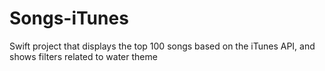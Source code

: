 # Songs-iTunes
Swift project that displays the top 100 songs based on the iTunes API, and shows filters related to water theme
